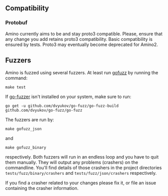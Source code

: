 ## Compatibility

### Protobuf

Amino currently aims to be and stay proto3 compatible. Please, ensure that any
change you add retains proto3 compatibility. Basic compatibility is ensured by
tests. Proto3 may eventually become deprecated for Amino2.

## Fuzzers

Amino is fuzzed using several fuzzers. At least run [gofuzz] by running the command:
```
make test
```
If [go-fuzzer] isn't installed on your system, make sure to run:
```
go get -u github.com/dvyukov/go-fuzz/go-fuzz-build github.com/dvyukov/go-fuzz/go-fuzz
```
The fuzzers are run by:
```
make gofuzz_json
```
and
```
make gofuzz_binary
```
respectively. Both fuzzers will run in an endless loop and you have to quit them manually. They will output 
any problems (crashers) on the commandline. You'll find details of those crashers in the project directories 
`tests/fuzz/binary/crashers` and `tests/fuzz/json/crashers` respectively. 

If you find a crasher related to your changes please fix it, or file an issue containing the crasher information.

[gofuzz]: https://github.com/google/gofuzz
[go-fuzzer]: https://github.com/dvyukov/go-fuzz
[protobuf]: https://developers.google.com/protocol-buffers/

